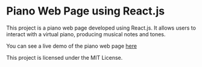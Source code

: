# Piano Web Page using React.js

This project is a piano web page developed using React.js. It allows users to interact with a virtual piano, producing musical notes and tones.

You can see a live demo of the piano web page [here](https://deepaknetwork.github.io/piano/)

This project is licensed under the MIT License.
